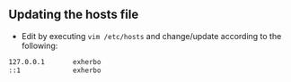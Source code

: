## Updating the hosts file
* Edit by executing `vim /etc/hosts` and change/update according to the following:
```bash
127.0.0.1       exherbo
::1             exherbo
```